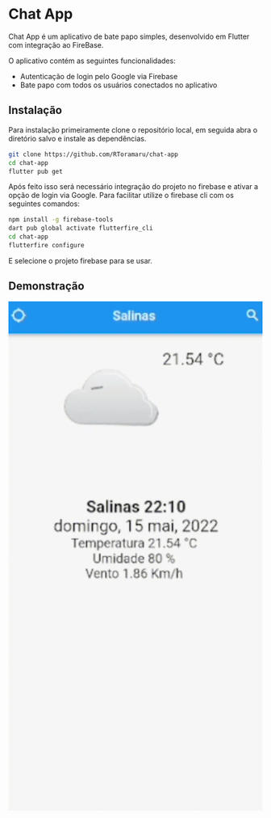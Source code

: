 # Chat App


Chat App é um aplicativo de bate papo simples, desenvolvido em Flutter com integração ao FireBase.

O aplicativo contém as seguintes funcionalidades:

- Autenticação de login pelo Google via Firebase
- Bate papo com todos os usuários conectados no aplicativo

## Instalação

Para instalação primeiramente clone o repositório local, em seguida abra o diretório salvo e instale as dependências.

```sh
git clone https://github.com/RToramaru/chat-app
cd chat-app
flutter pub get
```

Após feito isso será necessário integração do projeto no firebase e ativar a opção de login via Google.
Para facilitar utilize o firebase cli com os seguintes comandos:

```sh
npm install -g firebase-tools  
dart pub global activate flutterfire_cli
cd chat-app
flutterfire configure
```
E selecione o projeto firebase para se usar.


## Demonstração

![](https://github.com/RToramaru/clima-app/blob/main/screen/demonstracao.gif)

